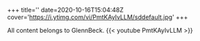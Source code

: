 +++
title=''
date=2020-10-16T15:04:48Z
cover='https://i.ytimg.com/vi/PmtKAyIvLLM/sddefault.jpg'
+++

All content belongs to GlennBeck.
{{< youtube PmtKAyIvLLM >}}
